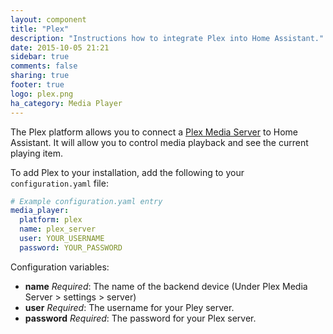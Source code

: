 ```yaml
---
layout: component
title: "Plex"
description: "Instructions how to integrate Plex into Home Assistant."
date: 2015-10-05 21:21
sidebar: true
comments: false
sharing: true
footer: true
logo: plex.png
ha_category: Media Player
---
```



The Plex platform allows you to connect a [Plex Media Server](https://plex.tv) to Home Assistant. It will allow you to control media playback and see the current playing item.

To add Plex to your installation, add the following to your `configuration.yaml` file:

```yaml
# Example configuration.yaml entry
media_player:
  platform: plex
  name: plex_server
  user: YOUR_USERNAME
  password: YOUR_PASSWORD
```

Configuration variables:

- **name** *Required*: The name of the backend device (Under Plex Media Server > settings > server)
- **user** *Required*: The username for your Pley server.
- **password** *Required*: The password for your Plex server.
